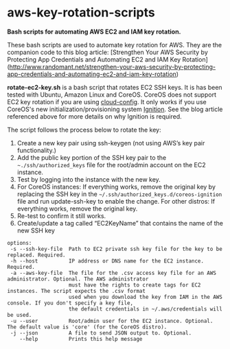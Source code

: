 # aws-key-rotation-scripts

**Bash scripts for automating AWS EC2 and IAM key rotation.**

These bash scripts are used to automate key rotation for AWS. They are the companion code to this blog article:
[Strengthen Your AWS Security by Protecting App Credentials and Automating EC2 and IAM Key Rotation]
(http://www.randomant.net/strengthen-your-aws-security-by-protecting-app-credentials-and-automating-ec2-and-iam-key-rotation)


<b>rotate-ec2-key.sh</b> is a bash script that rotates EC2 SSH keys. It is has been tested with Ubuntu, Amazon Linux and CoreOS.
CoreOS does not support EC2 key rotation if you are using [cloud-config](https://coreos.com/os/docs/latest/cloud-config.html).
It only works if you use CoreOS's new initialization/provisioning system
[Ignition](https://coreos.com/ignition/docs/0.2.1/what-is-ignition.html). See the blog article referenced above for more details
on why Ignition is required.

The script follows the process below to rotate the key:

1. Create a new key pair using ssh-keygen (not using AWS’s key pair functionality.)
2. Add the public key portion of the SSH key pair to the `~./ssh/authorized_keys` file for the root/admin account on the EC2 instance.
3. Test by logging into the instance with the new key.
4. For CoreOS instances: If everything works, remove the original key by replacing the SSH key in
the `~/.ssh/authorized_keys.d/coreos-ignition` file and run update-ssh-key to enable the change. For other
distros: If everything works, remove the original key.
5. Re-test to confirm it still works.
6. Create/update a tag called “EC2KeyName” that contains the name of the new SSH key


``` usage: rotate-ec2-key.sh [options...]
options:
 -s --ssh-key-file  Path to EC2 private ssh key file for the key to be replaced. Required.
 -h --host          IP address or DNS name for the EC2 instance. Required.
 -a --aws-key-file  The file for the .csv access key file for an AWS administrator. Optional. The AWS administrator
                    must have the rights to create tags for EC2 instances. The script expects the .csv format
                    used when you download the key from IAM in the AWS console. If you don't specify a key file,
                    the default credentials in ~/.aws/credentials will be used.
 -u --user          Root/admin user for the EC2 instance. Optional. The default value is 'core' (for the CoreOS distro).
 -j --json          A file to send JSON output to. Optional.
    --help          Prints this help message
```
